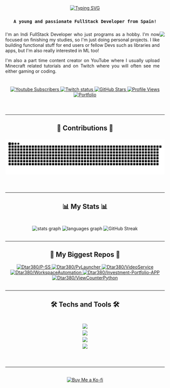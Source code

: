 <div align="center">
  <a href="https://github.com/Dtar380">
    <img src="https://readme-typing-svg.demolab.com?font=Noto+Sans+Japanese&weight=900&size=32&duration=2500&pause=1000&center=true&repeat=false&width=435&lines=Hi%F0%9F%91%8B!+I'm+Dtar380." alt="Typing SVG" />
  </a>
</div>

###

<div align="center">

### `A young and passionate FullStack Developer from Spain!`

</div>

###

<img align="right" height="130" src="https://avatars.githubusercontent.com/u/58855510?v=4"/>

###

<p align="left" style="text-align: justify">I'm an Indi FullStack Developer who just programs as a hobby. I'm now focused on finishing my studies, so I'm just doing personal projects. I like building functional stuff for end users or fellow Devs such as libraries and apps, but I'm also really interested in ML too!</p>
<p align="left" style="text-align: justify">I'm also a part time content creator on YouTube where I usually upload Minecraft related tutorials and on Twitch where you will often see me either gaming or coding.</p>

###

<br clear="both">

<div align="center">
  <a href="https://youtube.com/@dtar380" target="_blank">
    <img alt="Youtube Subscribers" title="Suscribe to my YouTube" src="https://custom-icon-badges.demolab.com/youtube/channel/subscribers/UClzE_9NILdgOsGK00_OogHA?color=%23E05D44&label=SUBSCRIBE&logo=video&logoColor=white&style=for-the-badge&labelColor=CE4630" height="30">
  </a>
  <a href="https://twitch.tv/dtar380_yt" target="_blank">
    <img alt="Twitch status" title="Follow my Twitch" src="https://custom-icon-badges.demolab.com/twitch/status/dtar380_yt?color=%23A444E0&label=FOLLOW&logo=device-camera-video&logoColor=white&style=for-the-badge&labelColor=9133D4" height="30">
  </a>
  <a href="https://github.com/Dtar380?tab=repositories" target="_blank">
    <img alt="GitHub Stars" title="See my repositories" src="https://custom-icon-badges.demolab.com/github/stars/Dtar380?labelColor=488207&color=55960C&logo=star&logoColor=white&label=STARS&style=for-the-badge&%0D%0A%20%20%20%20" height="30">
  </a>
  <a href="https://github.com/Dtar380/ViewCounterPython">
    <img alt="Profile Views" title="Views of my profile" src="https://viewcounterpython.onrender.com/Dtar380?" height="30">
  </a>
  <a href="https://github.com/Dtar380">
    <img alt="Portfolio" title="See my portfolio (on work)" src="https://custom-icon-badges.demolab.com/static/v1?message=PORTFOLIO&logo=log&label=&color=236AD3&logoColor=white&labelColor=1155BA&style=for-the-badge" height="30">
  </a>
</div>

###

<br clear="both">

---

<h2 align="center">🐍 Contributions 🐍</h3>

###

<div align="center">
  <img src="https://raw.githubusercontent.com/Dtar380/Dtar380/output/snake.svg" alt="Snake animation">
</div>

###

<br clear="both">

---

<h2 align="center">📊 My Stats 📊</h3>

###

<br clear="both">

<div align="center">
  <img src="https://github-readme-stats.vercel.app/api?username=dtar380&theme=dark&show_icons=true&hide_border=true&count_private=true" height="130" alt="stats graph">
  <img src="https://github-readme-stats.vercel.app/api/top-langs/?username=dtar380&theme=dark&show_icons=true&hide_border=true&layout=compact" height="130" alt="languages graph">
  <img src="https://github-readme-streak-stats.herokuapp.com/?user=dtar380&theme=dark&hide_border=true" alt="GitHub Streak">
</div>

<br clear="both">

---

###

<h2 align="center">📘 My Biggest Repos 📘</h3>

<div align="center">
  <a href="https://github.com/Dtar380/P-SS">
    <img alt="Dtar380/P-SS" title="PASS" src="https://github-readme-stats.vercel.app/api/pin/?show_owner=True&username=Dtar380&repo=P-SS&theme=dark&hide_border=true&description_lines_count=1" height="90">
  </a>
  <a href="https://github.com/Dtar380/PyLauncher">
    <img alt="Dtar380/PyLauncher" title="PyLauncher" src="https://github-readme-stats.vercel.app/api/pin/?show_owner=True&username=Dtar380&repo=PyLauncher&theme=dark&hide_border=true&description_lines_count=1" height="90">
  </a>
  <a href="https://github.com/Dtar380/VideoService">
    <img alt="Dtar380/VideoService" title="VideoService" src="https://github-readme-stats.vercel.app/api/pin/?show_owner=True&username=Dtar380&repo=VideoService&theme=dark&hide_border=true&description_lines_count=1" height="90">
  </a>
  <a href="https://github.com/Dtar380/WorkspaceAutomation">
    <img alt="Dtar380/WorkspaceAutomation" title="WorkspaceAutomation" src="https://github-readme-stats.vercel.app/api/pin/?show_owner=True&username=Dtar380&repo=WorkspaceAutomation&theme=dark&hide_border=true&description_lines_count=1" height="90">
  </a>
  <a href="https://github.com/Dtar380/Investment-Portfolio-APP">
    <img alt="Dtar380/Investment-Portfolio-APP" title="PyLauncher" src="https://github-readme-stats.vercel.app/api/pin/?show_owner=True&username=Dtar380&repo=Investment-Portfolio-APP&theme=dark&hide_border=true&description_lines_count=1" height="90">
  </a>
  <a href="https://github.com/Dtar380/ViewCounterPython">
    <img alt="Dtar380/ViewCounterPython" title="ViewCounterPython" src="https://github-readme-stats.vercel.app/api/pin/?show_owner=True&username=Dtar380&repo=ViewCounterPython&theme=dark&hide_border=true&description_lines_count=1" height="90">
  </a>
<div>

<br clear="both">

---

###

<h2 align="center">🛠️ Techs and Tools 🛠️</h3>

###

<br clear="both">

<div align="center">
  <img src="https://skillicons.dev/icons?i=py,html,css,js,ts,react,md" height="64">
</div>

<div style="font-size: 2px;">
<br>
</div>

<div align="center">
  <img src="https://skillicons.dev/icons?i=flask,fastapi,nodejs,jquery,regex,latex" height="64">
</div>

<div style="font-size: 2px;">
<br>
</div>

<div align="center">
  <img src="https://skillicons.dev/icons?i=git,github,githubactions,vercel,aws,firebase,docker" height="64">
</div>

<div style="font-size: 2px;">
<br>
</div>

<div align="center">
  <img src="https://skillicons.dev/icons?i=vscode,powershell,figma,obsidian,notion,windows" height="64">
</div>

###

<br clear="both">

---

<br clear="both">

<div align="center" dir="auto">
  <a href="https://ko-fi.com/dtar380" rel="nofollow">
    <img height="64" style="height: 48px; max-width: 100%;" src="https://ko-fi.com/img/githubbutton_sm.svg" border="0" alt="Buy Me a Ko-fi">
  </a>
</div>
